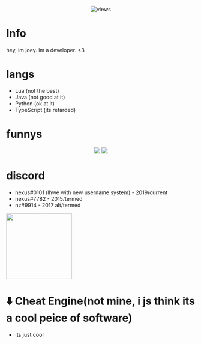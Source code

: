 <p align="center">
  <img src="https://count.getloli.com/get/@lhwe?theme=rule34" alt="views" />
</p>

# Info
  hey, im joey. im a developer. <3
# langs
  - Lua (not the best)
  - Java (not good at it)
  - Python (ok at it)
  - TypeScript (its retarded)

# funnys
<p align = "center">
    <img src = "https://github-readme-stats.vercel.app/api/top-langs/?username=lhwe&layout=compact&theme=dark"/>
    <img src = "https://github-readme-stats.vercel.app/api?username=lhwe&show_icons=true&theme=dracula"/>
</p>

# discord
  - nexus#0101 (lhwe with new username system) - 2019/current
  - nexus#7782 - 2015/termed
  - nz#9914 - 2017 alt/termed
</h5>
<a href="https://discord.com/users/565667519373901853">
<img src="https://lanyard-profile-readme.vercel.app/api/565667519373901853?animated=true" height=175px/>
</a> 

# ⬇️ Cheat Engine(not mine, i js think its a cool peice of software)
  - Its just cool
